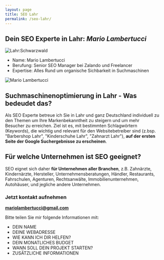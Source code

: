 ```yaml
---
layout: page
title: SEO Lahr
permalink: /seo-lahr/
---
```



## Dein SEO Experte in Lahr: *Mario Lambertucci*

![Lahr:Schwarzwald](https://user-images.githubusercontent.com/61537859/114528692-8736e700-9c49-11eb-8da2-d49c87381b61.jpeg)

- Name: Mario Lambertucci
- Berufung: Senior SEO Manager bei Zalando und Freelancer
- Expertise: Alles Rund um organische Sichbarkeit in Suchmaschinen

![Mario Lambertucci](https://user-images.githubusercontent.com/61537859/114521549-cf9ed680-9c42-11eb-8dae-356443948158.jpeg)


## Suchmaschinenoptimierung in Lahr - Was bedeudet das?
Als SEO Experte betreue ich Sie in Lahr und ganz Deutschland individuell zu den Themen um Ihre Markenbekanntheit zu steigern und um mehr Besucher zu erreichen.
Ziel ist es, mit bestimmten Schlagwörtern (Keywords), die wichtig und relevant für den Websitebetreiber sind (z.bsp. "Barbershop Lahr", "Kinderschuhe Lahr", "Zahnarzt Lahr"), **auf der ersten Seite der Google Suchergebnisse zu erscheinen**.


## Für welche Unternehmen ist SEO geeignet?

SEO eignet sich daher **für Unternehmen aller Branchen**, z.B. Zahnärzte, Kindernärzte, Hersteller, Unternehmensberatungen, Händler, Restaurants, Fahrschulen, Agenturen, Rechtsanwälte, Immobilienunternehmen, Autohäuser, und jegliche andere Unternehmen.

### Jetzt kontakt aufnehmen
**mariolambertucci@gmail.com**

Bitte teilen Sie mir folgende Informationen mit:

- DEIN NAME
- DEINE WEBADRESSE
- WIE KANN ICH DIR HELFEN?
- DEIN MONATLICHES BUDGET
- WANN SOLL DEIN PROJEKT STARTEN?
- ZUSÄTZLICHE INFORMATIONEN
